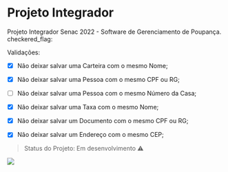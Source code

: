 # Projeto Integrador
Projeto Integrador Senac 2022 - Software de Gerenciamento de Poupança. checkered_flag:

Validações:
- [x] Não deixar salvar uma Carteira com o mesmo Nome;
- [x] Não deixar salvar uma Pessoa com o mesmo CPF ou RG;
- [ ] Não deixar salvar uma Pessoa com o mesmo Número da Casa;
- [x] Não deixar salvar uma Taxa com o mesmo Nome;
- [x] Não deixar salvar um Documento com o mesmo CPF ou RG; 
- [x] Não deixar salvar um Endereço com o mesmo CEP;




> Status do Projeto: Em desenvolvimento :warning:

<img src="https://github.com/spring-projects/spring-framework/blob/main/framework-docs/src/docs/spring-framework.png">
